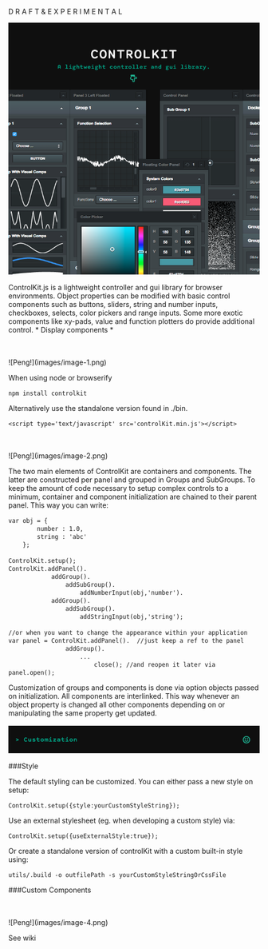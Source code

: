 D R A F T & E X P E R I M E N T A L

![Peng!](images/image-0.png)

ControlKit.js is a lightweight controller and gui library for browser environments.
Object properties can be modified with basic control components such
as buttons, sliders, string and number inputs,  checkboxes,  selects, color pickers and
range inputs. Some more exotic components like xy-pads, value and function plotters do provide additional
control. * Display components *

<br/>
<br/>
![Peng!](images/image-1.png)

When using node or browserify

    npm install controlkit

Alternatively use the standalone version found in ./bin.

    <script type='text/javascript' src='controlKit.min.js'></script>

<br/>
<br/>
![Peng!](images/image-2.png)

The two main elements of ControlKit are containers and components. The latter are constructed per panel and
grouped in Groups and SubGroups. To keep the amount of code necessary to setup complex controls to a minimum,
container and component initialization are chained to their parent panel. This way you can write:

    var obj = {
            number : 1.0,
            string : 'abc'
        };

    ControlKit.setup();
    ControlKit.addPanel().
                addGroup().
                    addSubGroup().
                        addNumberInput(obj,'number').
                addGroup().
                    addSubGroup().
                        addStringInput(obj,'string');

    //or when you want to change the appearance within your application
    var panel = ControlKit.addPanel().  //just keep a ref to the panel
                    addGroup().
                        ...
                            close(); //and reopen it later via panel.open();

Customization of groups and components is done via option objects passed on initialization.
All components are interlinked. This way whenever an object property is changed all other components depending
on or manipulating the same property get updated.
<br/>
<br/>
![Peng!](images/image-3.png)

###Style

The default styling can be customized. You can either pass a new style on setup:

    ControlKit.setup({style:yourCustomStyleString});

Use an external stylesheet (eg. when developing a custom style) via:

    ControlKit.setup({useExternalStyle:true});

Or create a standalone version of controlKit with a custom built-in style using:

    utils/.build -o outfilePath -s yourCustomStyleStringOrCssFile


###Custom Components

<br/>
<br/>
![Peng!](images/image-4.png)

See wiki
